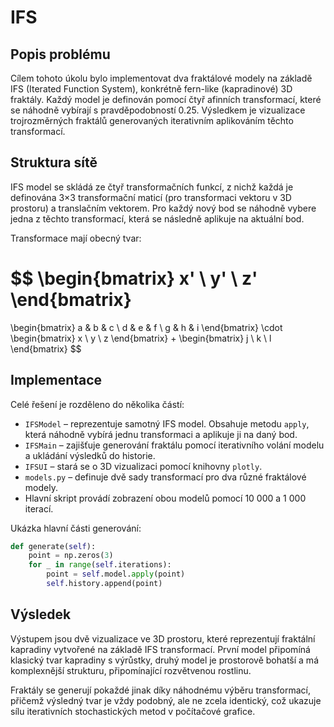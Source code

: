 # IFS

## Popis problému
Cílem tohoto úkolu bylo implementovat dva fraktálové modely na základě IFS (Iterated Function System), konkrétně fern-like (kapradinové) 3D fraktály. Každý model je definován pomocí čtyř afinních transformací, které se náhodně vybírají s pravděpodobností 0.25. Výsledkem je vizualizace trojrozměrných fraktálů generovaných iterativním aplikováním těchto transformací.

## Struktura sítě
IFS model se skládá ze čtyř transformačních funkcí, z nichž každá je definována 3×3 transformační maticí (pro transformaci vektoru v 3D prostoru) a translačním vektorem. Pro každý nový bod se náhodně vybere jedna z těchto transformací, která se následně aplikuje na aktuální bod.

Transformace mají obecný tvar:

$$
\begin{bmatrix}
x' \\
y' \\
z'
\end{bmatrix}
=
\begin{bmatrix}
a & b & c \\
d & e & f \\
g & h & i
\end{bmatrix}
\cdot
\begin{bmatrix}
x \\
y \\
z
\end{bmatrix}
+
\begin{bmatrix}
j \\
k \\
l
\end{bmatrix}
$$

## Implementace
Celé řešení je rozděleno do několika částí:

- `IFSModel` – reprezentuje samotný IFS model. Obsahuje metodu `apply`, která náhodně vybírá jednu transformaci a aplikuje ji na daný bod.
- `IFSMain` – zajišťuje generování fraktálu pomocí iterativního volání modelu a ukládání výsledků do historie.
- `IFSUI` – stará se o 3D vizualizaci pomocí knihovny `plotly`.
- `models.py` – definuje dvě sady transformací pro dva různé fraktálové modely.
- Hlavní skript provádí zobrazení obou modelů pomocí 10 000 a 1 000 iterací.

Ukázka hlavní části generování:

```python
def generate(self):
    point = np.zeros(3)
    for _ in range(self.iterations):
        point = self.model.apply(point)
        self.history.append(point)
```

## Výsledek
Výstupem jsou dvě vizualizace ve 3D prostoru, které reprezentují fraktální kapradiny vytvořené na základě IFS transformací. První model připomíná klasický tvar kapradiny s výrůstky, druhý model je prostorově bohatší a má komplexnější strukturu, připomínající rozvětvenou rostlinu.

Fraktály se generují pokaždé jinak díky náhodnému výběru transformací, přičemž výsledný tvar je vždy podobný, ale ne zcela identický, což ukazuje sílu iterativních stochastických metod v počítačové grafice.